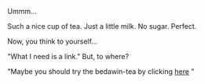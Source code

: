 Ummm...

Such a nice cup of tea. Just a little milk. No sugar. Perfect.

Now, you think to yourself...

"What I need is a link." But, to where?

"Maybe you should try the bedawin-tea by clicking [here](create-your-own-adventure/english/bedawin-tea/bedawin-tea.md) " 
